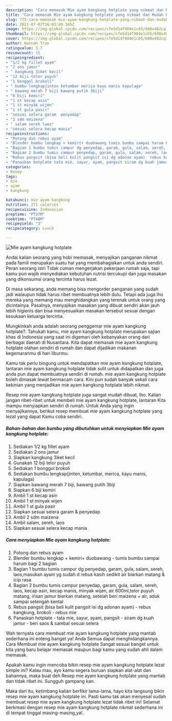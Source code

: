 ```yaml
---
description: "Cara memasak Mie ayam kangkung hotplate yang nikmat dan Mudah Dibuat"
title: "Cara memasak Mie ayam kangkung hotplate yang nikmat dan Mudah Dibuat"
slug: 775-cara-memasak-mie-ayam-kangkung-hotplate-yang-nikmat-dan-mudah-dibuat
date: 2021-07-02T16:03:49.565Z
image: https://img-global.cpcdn.com/recipes/cfe5d14f904e1cb5/680x482cq70/mie-ayam-kangkung-hotplate-foto-resep-utama.jpg
thumbnail: https://img-global.cpcdn.com/recipes/cfe5d14f904e1cb5/680x482cq70/mie-ayam-kangkung-hotplate-foto-resep-utama.jpg
cover: https://img-global.cpcdn.com/recipes/cfe5d14f904e1cb5/680x482cq70/mie-ayam-kangkung-hotplate-foto-resep-utama.jpg
author: Hannah Tran
ratingvalue: 3.7
reviewcount: 15
recipeingredient:
- "1/2 kg fillet ayam"
- "2 ons jamur"
- " kangkung 3iket kecil"
- "12 biji telor puyuh"
- "1 bonggol brokoli"
- " bumbu lengkapjinten ketumbar merica kayu manis kapulaga"
- " bawang merah 7 biji bawang putih 3biji"
- "6 biji kemiri"
- "1 st kecap asin"
- "1 st minyak wijen"
- "1 st gula pasir"
- "sesuai selera garam  penyedap"
- "2 sdm maizena"
- " salam sereh laos"
- "sesuai selera kecap mania"
recipeinstructions:
- "Potong dan rebus ayam"
- "Blender bumbu lengkap + kemiri+ duobawang tumis bumbu sampai harum bagi 2 bagian"
- "Bagian 1 bumbu tumis campur dg penyedap, garam, gula, salam, sereh, laos,masukan ayam yg sudah d rebus kasih sedikit air biarkan matang &amp; icip rasa"
- "Bagian 2 bumbu tumis campur penyedap, garam, gula, salam, sereh, laos, kecap asin, kecap manis, minyak wijen, air 600ml,telor puyuh matang, irisan jamur biarkan matang, setelah beri maizena + air, aduk sampai setengah kental"
- "Rebus pangsit (bisa beli kulit pangsit isi dg adonan ayam)  rebus kangkung, brokoli rebus mie"
- "Panaskan hotplate tata mie, sayur, ayam, pangsit siram dg kuah jamur beri saos &amp; sambal sesuai selera"
categories:
- Resep
tags:
- mie
- ayam
- kangkung

katakunci: mie ayam kangkung 
nutrition: 271 calories
recipecuisine: Indonesian
preptime: "PT37M"
cooktime: "PT48M"
recipeyield: "3"
recipecategory: Lunch

---
```



![Mie ayam kangkung hotplate](https://img-global.cpcdn.com/recipes/cfe5d14f904e1cb5/680x482cq70/mie-ayam-kangkung-hotplate-foto-resep-utama.jpg)

Andai kalian seorang yang hobi memasak, menyajikan panganan nikmat pada famili merupakan suatu hal yang membahagiakan untuk anda sendiri. Peran seorang istri Tidak cuman mengerjakan pekerjaan rumah saja, tapi kamu pun wajib menyediakan kebutuhan nutrisi tercukupi dan juga masakan yang dikonsumsi orang tercinta harus lezat.

Di masa  sekarang, anda memang bisa mengorder panganan yang sudah jadi walaupun tidak harus ribet membuatnya lebih dulu. Tetapi ada juga lho mereka yang memang mau menghidangkan yang terenak untuk orang yang dicintainya. Pasalnya, menyajikan masakan yang dibuat sendiri akan jauh lebih higienis dan bisa menyesuaikan masakan tersebut sesuai dengan kesukaan keluarga tercinta. 



Mungkinkah anda adalah seorang penggemar mie ayam kangkung hotplate?. Tahukah kamu, mie ayam kangkung hotplate merupakan sajian khas di Indonesia yang saat ini digemari oleh kebanyakan orang dari berbagai daerah di Nusantara. Kita dapat memasak mie ayam kangkung hotplate olahan sendiri di rumah dan dapat dijadikan makanan kegemaranmu di hari liburmu.

Kamu tak perlu bingung untuk mendapatkan mie ayam kangkung hotplate, lantaran mie ayam kangkung hotplate tidak sulit untuk didapatkan dan juga anda pun dapat membuatnya sendiri di rumah. mie ayam kangkung hotplate boleh dimasak lewat bermacam cara. Kini pun sudah banyak sekali cara kekinian yang menjadikan mie ayam kangkung hotplate lebih nikmat.

Resep mie ayam kangkung hotplate juga sangat mudah dibuat, lho. Kalian jangan ribet-ribet untuk membeli mie ayam kangkung hotplate, lantaran Kita mampu menyiapkan sendiri di rumah. Untuk Anda yang ingin menyajikannya, berikut resep membuat mie ayam kangkung hotplate yang lezat yang dapat Kamu coba sendiri.

<!--inarticleads1-->

##### Bahan-bahan dan bumbu yang dibutuhkan untuk menyiapkan Mie ayam kangkung hotplate:

1. Sediakan 1/2 kg fillet ayam
1. Sediakan 2 ons jamur
1. Siapkan  kangkung 3iket kecil
1. Gunakan 12 biji telor puyuh
1. Sediakan 1 bonggol brokoli
1. Sediakan  bumbu lengkap(jinten, ketumbar, merica, kayu manis, kapulaga)
1. Siapkan  bawang merah 7 biji, bawang putih 3biji
1. Siapkan 6 biji kemiri
1. Ambil 1 st kecap asin
1. Ambil 1 st minyak wijen
1. Ambil 1 st gula pasir
1. Siapkan sesuai selera garam &amp; penyedap
1. Ambil 2 sdm maizena
1. Ambil  salam, sereh, laos
1. Siapkan sesuai selera kecap mania




<!--inarticleads2-->

##### Cara menyiapkan Mie ayam kangkung hotplate:

1. Potong dan rebus ayam
1. Blender bumbu lengkap + kemiri+ duobawang - tumis bumbu sampai harum bagi 2 bagian
1. Bagian 1 bumbu tumis campur dg penyedap, garam, gula, salam, sereh, laos,masukan ayam yg sudah d rebus kasih sedikit air biarkan matang &amp; icip rasa
1. Bagian 2 bumbu tumis campur penyedap, garam, gula, salam, sereh, laos, kecap asin, kecap manis, minyak wijen, air 600ml,telor puyuh matang, irisan jamur biarkan matang, setelah beri maizena + air, aduk sampai setengah kental
1. Rebus pangsit (bisa beli kulit pangsit isi dg adonan ayam)  - rebus kangkung, brokoli - rebus mie
1. Panaskan hotplate - tata mie, sayur, ayam, pangsit - siram dg kuah jamur - beri saos &amp; sambal sesuai selera




Wah ternyata cara membuat mie ayam kangkung hotplate yang mantab sederhana ini enteng banget ya! Anda Semua dapat menghidangkannya. Cara Membuat mie ayam kangkung hotplate Sangat sesuai banget untuk kita yang baru belajar memasak maupun bagi kamu yang sudah ahli dalam memasak.

Apakah kamu ingin mencoba bikin resep mie ayam kangkung hotplate lezat simple ini? Kalau mau, ayo kamu segera buruan siapkan alat-alat dan bahannya, maka buat deh Resep mie ayam kangkung hotplate yang mantab dan tidak ribet ini. Sungguh gampang kan. 

Maka dari itu, ketimbang kalian berfikir lama-lama, hayo kita langsung bikin resep mie ayam kangkung hotplate ini. Pasti kamu tak akan menyesal sudah membuat resep mie ayam kangkung hotplate lezat tidak ribet ini! Selamat berkreasi dengan resep mie ayam kangkung hotplate nikmat sederhana ini di tempat tinggal masing-masing,ya!.

